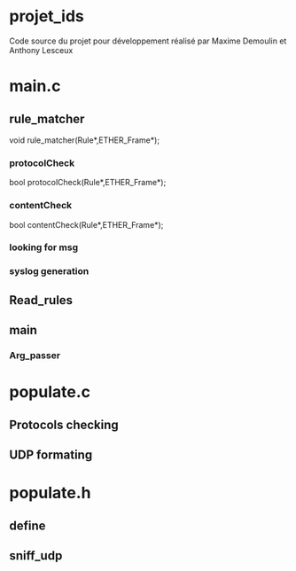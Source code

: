 # projet_ids
Code source du projet pour développement réalisé par Maxime Demoulin et Anthony Lesceux

# main.c
## rule_matcher
void rule_matcher(Rule*,ETHER_Frame*);
### protocolCheck
bool protocolCheck(Rule*,ETHER_Frame*);
### contentCheck
bool contentCheck(Rule*,ETHER_Frame*);
### looking for msg
### syslog generation
## Read_rules
## main
### Arg_passer

# populate.c
## Protocols checking
## UDP formating

# populate.h
## define
## sniff_udp
